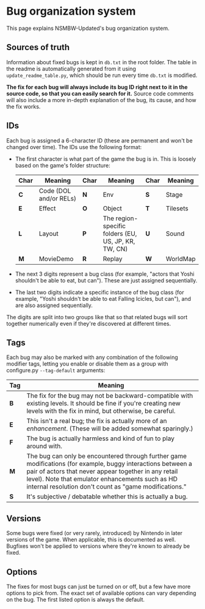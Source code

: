 # Bug organization system

This page explains NSMBW-Updated's bug organization system.


## Sources of truth

Information about fixed bugs is kept in `db.txt` in the root folder. The table in the readme is automatically generated from it using `update_readme_table.py`, which should be run every time `db.txt` is modified.

**The fix for each bug will always include its bug ID right next to it in the source code, so that you can easily search for it.** Source code comments will also include a more in-depth explanation of the bug, its cause, and how the fix works.


## IDs

Each bug is assigned a 6-character ID (these are permanent and won't be changed over time). The IDs use the following format:

* The first character is what part of the game the bug is in. This is loosely based on the game's folder structure:

    Char | Meaning | Char | Meaning | Char | Meaning
    ---- | ------- | ---- | ------- | ---- | -------
    **C** | Code (DOL and/or RELs) | **N**| Env | **S** | Stage
    **E** | Effect | **O**| Object | **T** | Tilesets
    **L** | Layout | **P**| The region-specific folders (EU, US, JP, KR, TW, CN) | **U** | Sound
    **M** | MovieDemo | **R**| Replay | **W** | WorldMap

* The next 3 digits represent a bug class (for example, "actors that Yoshi shouldn't be able to eat, but can"). These are just assigned sequentially.
* The last two digits indicate a specific instance of the bug class (for example, "Yoshi shouldn't be able to eat Falling Icicles, but can"), and are also assigned sequentially.

The digits are split into two groups like that so that related bugs will sort together numerically even if they're discovered at different times.


## Tags

Each bug may also be marked with any combination of the following modifier tags, letting you enable or disable them as a group with configure.py `--tag-default` arguments:

Tag | Meaning
--- | ------
**B** | The fix for the bug may not be backward-compatible with existing levels. It should be fine if you're creating new levels with the fix in mind, but otherwise, be careful.
**E** | This isn't a real bug; the fix is actually more of an *enhancement*. (These will be added somewhat sparingly.)
**F** | The bug is actually harmless and kind of fun to play around with.
**M** | The bug can only be encountered through further game modifications (for example, buggy interactions between a pair of actors that never appear together in any retail level). Note that emulator enhancements such as HD internal resolution don't count as "game modifications."
**S** | It's subjective / debatable whether this is actually a bug.


## Versions

Some bugs were fixed (or very rarely, introduced) by Nintendo in later versions of the game. When applicable, this is documented as well. Bugfixes won't be applied to versions where they're known to already be fixed.


## Options

The fixes for most bugs can just be turned on or off, but a few have more options to pick from. The exact set of available options can vary depending on the bug. The first listed option is always the default.
